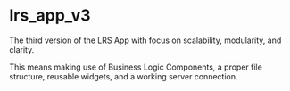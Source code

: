 # lrs_app_v3

The third version of the LRS App with focus on scalability, modularity, and clarity. 

This means making use of Business Logic Components, a proper file structure, reusable widgets, and a working server connection. 